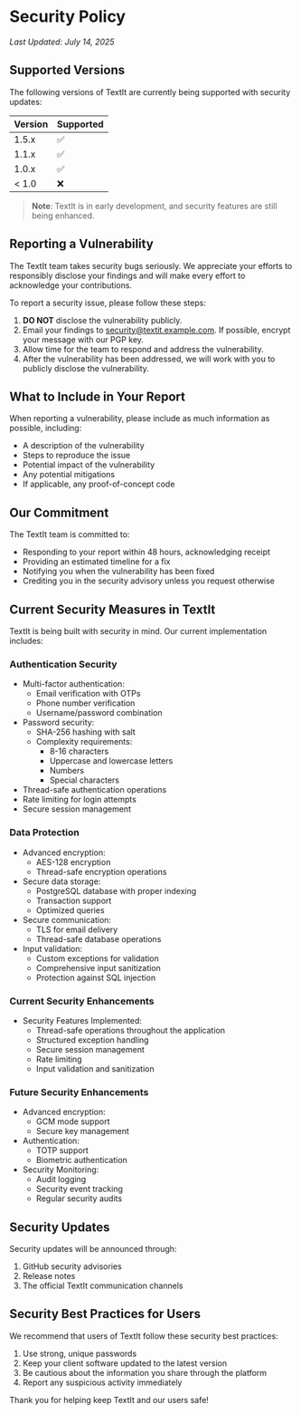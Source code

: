 # Security Policy

*Last Updated: July 14, 2025*

## Supported Versions

The following versions of TextIt are currently being supported with security updates:

| Version | Supported          |
| ------- | ------------------ |
| 1.5.x   | :white_check_mark: |
| 1.1.x   | :white_check_mark: |
| 1.0.x   | :white_check_mark: |
| < 1.0   | :x:                |

> **Note**: TextIt is in early development, and security features are still being enhanced.

## Reporting a Vulnerability

The TextIt team takes security bugs seriously. We appreciate your efforts to responsibly disclose your findings and will make every effort to acknowledge your contributions.

To report a security issue, please follow these steps:

1. **DO NOT** disclose the vulnerability publicly.
2. Email your findings to [security@textit.example.com](mailto:security@textit.example.com). If possible, encrypt your message with our PGP key.
3. Allow time for the team to respond and address the vulnerability.
4. After the vulnerability has been addressed, we will work with you to publicly disclose the vulnerability.

## What to Include in Your Report

When reporting a vulnerability, please include as much information as possible, including:

- A description of the vulnerability
- Steps to reproduce the issue
- Potential impact of the vulnerability
- Any potential mitigations
- If applicable, any proof-of-concept code

## Our Commitment

The TextIt team is committed to:

- Responding to your report within 48 hours, acknowledging receipt
- Providing an estimated timeline for a fix
- Notifying you when the vulnerability has been fixed
- Crediting you in the security advisory unless you request otherwise

## Current Security Measures in TextIt

TextIt is being built with security in mind. Our current implementation includes:

### Authentication Security

- Multi-factor authentication:
  - Email verification with OTPs
  - Phone number verification
  - Username/password combination
- Password security:
  - SHA-256 hashing with salt
  - Complexity requirements:
    - 8-16 characters
    - Uppercase and lowercase letters
    - Numbers
    - Special characters
- Thread-safe authentication operations
- Rate limiting for login attempts
- Secure session management

### Data Protection

- Advanced encryption:
  - AES-128 encryption
  - Thread-safe encryption operations
- Secure data storage:
  - PostgreSQL database with proper indexing
  - Transaction support
  - Optimized queries
- Secure communication:
  - TLS for email delivery
  - Thread-safe database operations
- Input validation:
  - Custom exceptions for validation
  - Comprehensive input sanitization
  - Protection against SQL injection

### Current Security Enhancements

- Security Features Implemented:
  - Thread-safe operations throughout the application
  - Structured exception handling
  - Secure session management
  - Rate limiting
  - Input validation and sanitization

### Future Security Enhancements

- Advanced encryption:
  - GCM mode support
  - Secure key management
- Authentication:
  - TOTP support
  - Biometric authentication
- Security Monitoring:
  - Audit logging
  - Security event tracking
  - Regular security audits

## Security Updates

Security updates will be announced through:

1. GitHub security advisories
2. Release notes
3. The official TextIt communication channels

## Security Best Practices for Users

We recommend that users of TextIt follow these security best practices:

1. Use strong, unique passwords
2. Keep your client software updated to the latest version
3. Be cautious about the information you share through the platform
4. Report any suspicious activity immediately

Thank you for helping keep TextIt and our users safe!
